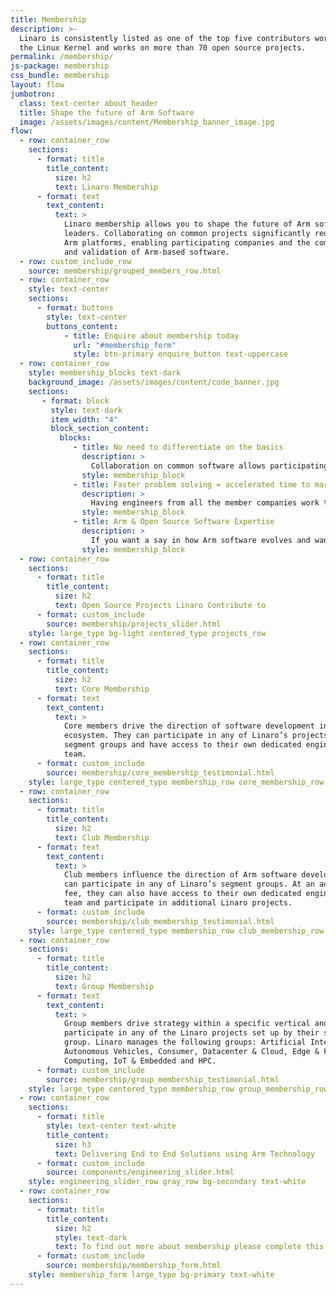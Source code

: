 ```yaml
---
title: Membership
description: >-
  Linaro is consistently listed as one of the top five contributors worldwide to
  the Linux Kernel and works on more than 70 open source projects.
permalink: /membership/
js-package: membership
css_bundle: membership
layout: flow
jumbotron:
  class: text-center about_header
  title: Shape the future of Arm Software
  image: /assets/images/content/Membership_banner_image.jpg
flow:
  - row: container_row
    sections:
      - format: title
        title_content:
          size: h2
          text: Linaro Membership
      - format: text
        text_content:
          text: >
            Linaro membership allows you to shape the future of Arm software together with Linaro and other industry
            leaders. Collaborating on common projects significantly reduces software fragmentation across the many
            Arm platforms, enabling participating companies and the community to reduce their costs for development
            and validation of Arm-based software.
  - row: custom_include_row
    source: membership/grouped_members_row.html
  - row: container_row 
    style: text-center
    sections:
      - format: buttons
        style: text-center
        buttons_content:
            - title: Enquire about membership today
              url: "#membership_form"
              style: btn-primary enquire_button text-uppercase
  - row: container_row
    style: membership_blocks text-dark
    background_image: /assets/images/content/code_banner.jpg
    sections:
       - format: block
         style: text-dark
         item_width: "4"
         block_section_content:
           blocks:
              - title: No need to differentiate on the basics
                description: > 
                  Collaboration on common software allows participating member companies to direct more resources towards differentiating their products.
                style: membership_block
              - title: Faster problem solving = accelerated time to market
                description: > 
                  Having engineers from all the member companies work together with Linaro engineers - many of which are world-reknowned Arm software experts - means more eyes on the problem.
                style: membership_block
              - title: Arm & Open Source Software Expertise
                description: > 
                  If you want a say in how Arm software evolves and want to work with leading technology companies to develop and implement actual engineering solutions, Linaro membership is for you.
                style: membership_block
  - row: container_row
    sections:
      - format: title
        title_content:
          size: h2
          text: Open Source Projects Linaro Contribute to
      - format: custom_include
        source: membership/projects_slider.html
    style: large_type bg-light centered_type projects_row
  - row: container_row
    sections:
      - format: title
        title_content:
          size: h2
          text: Core Membership
      - format: text
        text_content:
          text: >
            Core members drive the direction of software development in the Arm
            ecosystem. They can participate in any of Linaro’s projects or
            segment groups and have access to their own dedicated engineering
            team.
      - format: custom_include
        source: membership/core_membership_testimonial.html
    style: large_type centered_type membership_row core_membership_row bg-light-blue
  - row: container_row
    sections:
      - format: title
        title_content:
          size: h2
          text: Club Membership
      - format: text
        text_content:
          text: >
            Club members influence the direction of Arm software development and
            can participate in any of Linaro’s segment groups. At an additional
            fee, they can also have access to their own dedicated engineering
            team and participate in additional Linaro projects.
      - format: custom_include
        source: membership/club_membership_testimonial.html
    style: large_type centered_type membership_row club_membership_row  bg-green
  - row: container_row
    sections:
      - format: title
        title_content:
          size: h2
          text: Group Membership
      - format: text
        text_content:
          text: >
            Group members drive strategy within a specific vertical and can
            participate in any of the Linaro projects set up by their segment
            group. Linaro manages the following groups: Artificial Intelligence,
            Autonomous Vehicles, Consumer, Datacenter & Cloud, Edge & Fog
            Computing, IoT & Embedded and HPC.
      - format: custom_include
        source: membership/group_membership_testimonial.html
    style: large_type centered_type membership_row group_membership_row bg-light-gray
  - row: container_row
    sections:
      - format: title
        style: text-center text-white
        title_content:
          size: h3
          text: Delivering End to End Solutions using Arm Technology 
      - format: custom_include
        source: components/engineering_slider.html
    style: engineering_slider_row gray_row bg-secondary text-white
  - row: container_row
    sections:
      - format: title
        title_content:
          size: h2
          style: text-dark
          text: To find out more about membership please complete this form
      - format: custom_include
        source: membership/membership_form.html
    style: membership_form large_type bg-primary text-white
---
```

